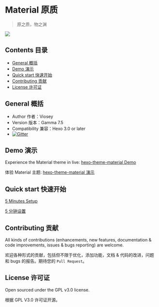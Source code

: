 # Material 原质

>原之质，物之渊

![](https://qiniu.viosey.com/img/Material-Phone-Render.png)


## Contents 目录

- [General 概括](#general-概括)
- [Demo 演示](#demo-演示)
- [Quick start 快速开始](#quick-start-快速开始)
- [Contributing 贡献](#contributing-贡献)
- [License 许可证](#license-许可证)


## General 概括

- Author 作者：Viosey
- Version 版本：Gamma 7.5
- Compatibility 兼容：Hexo 3.0 or later
- [![Gitter](https://img.shields.io/gitter/room/material-theme/hexo.svg?style=flat-square)](https://gitter.im/material-theme/hexo?utm_source=share-link&utm_medium=link&utm_campaign=share-link)


## Demo 演示

Experience the Material theme in live: [hexo-theme-material Demo](https://blog.viosey.com)

体验 Material 主题: [hexo-theme-material 演示](https://blog.viosey.com)


## Quick start 快速开始

[5 Minutes Setup](https://github.com/viosey/hexo-theme-material/wiki/5-Minutes-Setup)	

[5 分钟设置](https://github.com/viosey/hexo-theme-material/wiki/5-%E5%88%86%E9%92%9F%E8%AE%BE%E7%BD%AE)


## Contributing 贡献

All kinds of contributions (enhancements, new features, documentation & code improvements, issues & bugs reporting) are welcome.

欢迎各种形式的贡献，包括但不限于优化，添加功能，文档 & 代码的改进，问题和 bugs 的报告。期待您的 `Pull Request`。


## License 许可证

Open sourced under the GPL v3.0 license.

根据 GPL V3.0 许可证开源。